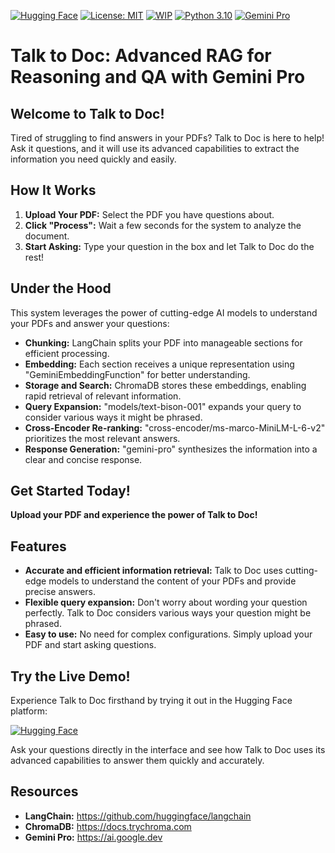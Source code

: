 [![Hugging Face](https://img.shields.io/badge/Hugging%20Face-Hugging%20Face-ff69b4.svg)](https://huggingface.co/spaces/asif00/Talk_to_Doc-Advanced_RAG_for_Reasoning_and_QA_with_Gemini_Pro)
[![License: MIT](https://img.shields.io/badge/License-MIT-yellow.svg)](https://opensource.org/licenses/MIT)
[![WIP](https://img.shields.io/badge/status-WIP-orange.svg)](https://github.com/himisir/Talk-to-Doc_Advanced-RAG-for-Reasoning-and-QA-with-Gemini-Pro)
[![Python 3.10](https://img.shields.io/badge/python-3.10-blue.svg)](https://www.python.org/downloads/)
[![Gemini Pro](https://img.shields.io/badge/Gemini%20Pro-green.svg)](https://ai.google.dev/)


# Talk to Doc: Advanced RAG for Reasoning and QA with Gemini Pro

## Welcome to Talk to Doc!

Tired of struggling to find answers in your PDFs? Talk to Doc is here to help! Ask it questions, and it will use its advanced capabilities to extract the information you need quickly and easily.

## How It Works

1. **Upload Your PDF:** Select the PDF you have questions about.
2. **Click "Process":** Wait a few seconds for the system to analyze the document.
3. **Start Asking:** Type your question in the box and let Talk to Doc do the rest!

## Under the Hood

This system leverages the power of cutting-edge AI models to understand your PDFs and answer your questions:

* **Chunking:** LangChain splits your PDF into manageable sections for efficient processing.
* **Embedding:** Each section receives a unique representation using "GeminiEmbeddingFunction" for better understanding.
* **Storage and Search:** ChromaDB stores these embeddings, enabling rapid retrieval of relevant information.
* **Query Expansion:** "models/text-bison-001" expands your query to consider various ways it might be phrased.
* **Cross-Encoder Re-ranking:** "cross-encoder/ms-marco-MiniLM-L-6-v2" prioritizes the most relevant answers.
* **Response Generation:** "gemini-pro" synthesizes the information into a clear and concise response.

## Get Started Today!

**Upload your PDF and experience the power of Talk to Doc!**

## Features

* **Accurate and efficient information retrieval:** Talk to Doc uses cutting-edge models to understand the content of your PDFs and provide precise answers.
* **Flexible query expansion:** Don't worry about wording your question perfectly. Talk to Doc considers various ways your question might be phrased.
* **Easy to use:** No need for complex configurations. Simply upload your PDF and start asking questions.

## Try the Live Demo!

Experience Talk to Doc firsthand by trying it out in the Hugging Face platform:

[![Hugging Face](https://img.shields.io/badge/Hugging%20Face-Hugging%20Face-ff69b4.svg)](https://huggingface.co/spaces/asif00/Talk_to_Doc-Advanced_RAG_for_Reasoning_and_QA_with_Gemini_Pro)

Ask your questions directly in the interface and see how Talk to Doc uses its advanced capabilities to answer them quickly and accurately.


## Resources

* **LangChain:** https://github.com/huggingface/langchain
* **ChromaDB:** https://docs.trychroma.com
* **Gemini Pro:** https://ai.google.dev
